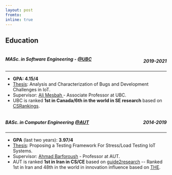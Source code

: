 ```yaml
---
layout: post
fromto:
inline: true
---
```

<h2>Education</h2>
<h5 style="text-align:left;float:left;"> MASc. in Software Engineering - <a href="http://ubc.ca">@UBC</a><h5> 
<h5 style="text-align:right;float:right;">2019-2021</h5>
<hr style="clear:both;"/>
<ul>
        <li><b>GPA: 4.15/4</b></li>
        <li> <a href="https://conf.researchr.org/details/icse-2021/icse-2021-papers/67/IoT-Bugs-and-Development-Challenges">Thesis</a>: Analysis and Characterization of Bugs and Development Challenges in IoT.</li>
        <li>Supervisor: <a href="https://ece.ubc.ca/person/ali-mesbah/">Ali Mesbah </a> - Associate Professor at UBC.</li>
        <li>UBC is ranked <b>1st in Canada/6th in the world in SE research</b> based on <a href="http://csrankings.org/#/index?soft&world">CSRankings</a>.</li>
</ul>
<h5 style="text-align:left;float:left;"> BASc. in Computer Engineering <a href="https://aut.ac.ir/en">@AUT</a></h5>
<h5 style="text-align:right;float:right;">2014-2019</h5>
<hr style="clear:both;"/>
<ul>
        <li><b>GPA</b> (last two years): <b>3.97/4</b></li>
        <li><a href="https://github.com/amhab/StressThing">Thesis</a>: Proposing a Testing Framework For Stress/Load Testing IoT Systems.</li>
        <li>Supervisor: <a href="https://scholar.google.com/citations?user=I_uJBz4AAAAJ&hl=en">Ahmad Barforoush</a> - Professor at AUT.</li>
         <li>AUT is ranked <b>1st in Iran in CS/CE</b> based on <a href="https://www.guide2research.com/ranking/IR">guide2research</a> -- Ranked 1st in Iran  and 48th in the world in innovation influence based on <a href="https://www.timeshighereducation.com/">THE</a>.</li>
</ul>